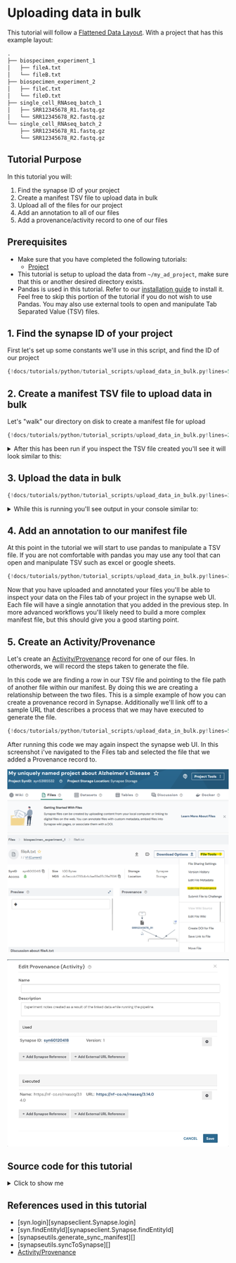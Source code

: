 # Uploading data in bulk
This tutorial will follow a
[Flattened Data Layout](../../explanations/structuring_your_project.md#flattened-data-layout-example).
With a project that has this example layout:
```
.
├── biospecimen_experiment_1
│   ├── fileA.txt
│   └── fileB.txt
├── biospecimen_experiment_2
│   ├── fileC.txt
│   └── fileD.txt
├── single_cell_RNAseq_batch_1
│   ├── SRR12345678_R1.fastq.gz
│   └── SRR12345678_R2.fastq.gz
└── single_cell_RNAseq_batch_2
    ├── SRR12345678_R1.fastq.gz
    └── SRR12345678_R2.fastq.gz
```

## Tutorial Purpose
In this tutorial you will:

1. Find the synapse ID of your project
1. Create a manifest TSV file to upload data in bulk
1. Upload all of the files for our project
1. Add an annotation to all of our files
1. Add a provenance/activity record to one of our files


## Prerequisites
* Make sure that you have completed the following tutorials:
    * [Project](./project.md)
* This tutorial is setup to upload the data from `~/my_ad_project`, make sure that this or
another desired directory exists.
* Pandas is used in this tutorial. Refer to our
[installation guide](../installation.md#pypi) to install it. Feel free to skip this
portion of the tutorial if you do not wish to use Pandas. You may also use external
tools to open and manipulate Tab Separated Value (TSV) files.


## 1. Find the synapse ID of your project

First let's set up some constants we'll use in this script, and find the ID of our project
```python
{!docs/tutorials/python/tutorial_scripts/upload_data_in_bulk.py!lines=5-19}
```

## 2. Create a manifest TSV file to upload data in bulk

Let's "walk" our directory on disk to create a manifest file for upload
```python
{!docs/tutorials/python/tutorial_scripts/upload_data_in_bulk.py!lines=21-30}
```

<details class="example">
  <summary>After this has been run if you inspect the TSV file created you'll see it will look
similar to this:</summary>
```
path    parent
/home/user_name/my_ad_project/single_cell_RNAseq_batch_2/SRR12345678_R2.fastq.gz  syn60109537
/home/user_name/my_ad_project/single_cell_RNAseq_batch_2/SRR12345678_R1.fastq.gz  syn60109537
/home/user_name/my_ad_project/biospecimen_experiment_2/fileD.txt  syn60109543
/home/user_name/my_ad_project/biospecimen_experiment_2/fileC.txt  syn60109543
/home/user_name/my_ad_project/single_cell_RNAseq_batch_1/SRR12345678_R2.fastq.gz  syn60109534
/home/user_name/my_ad_project/single_cell_RNAseq_batch_1/SRR12345678_R1.fastq.gz  syn60109534
/home/user_name/my_ad_project/biospecimen_experiment_1/fileA.txt  syn60109540
/home/user_name/my_ad_project/biospecimen_experiment_1/fileB.txt  syn60109540
```
</details>

## 3. Upload the data in bulk

```python
{!docs/tutorials/python/tutorial_scripts/upload_data_in_bulk.py!lines=32-35}
```


<details class="example">
  <summary>While this is running you'll see output in your console similar to:</summary>
```
Validation and upload of: /home/user_name/manifest-for-upload.tsv
Validating columns of manifest.....OK
Validating that all paths exist...........OK
Validating that all files are unique...OK
Validating that all the files are not empty...OK
Validating file names...
OK
Validating provenance...OK
Validating that parents exist and are containers...OK
We are about to upload 8 files with a total size of 8.
Uploading 8 files: 100%|███████████████████| 8.00/8.00 [00:01<00:00, 6.09B/s]
```
</details>



## 4. Add an annotation to our manifest file
At this point in the tutorial we will start to use pandas to manipulate a TSV file. If
you are not comfortable with pandas you may use any tool that can open and manipulate
TSV such as excel or google sheets.

```python
{!docs/tutorials/python/tutorial_scripts/upload_data_in_bulk.py!lines=37-56}
```

Now that you have uploaded and annotated your files you'll be able to inspect your data
on the Files tab of your project in the synapse web UI. Each file will have a single
annotation that you added in the previous step. In more advanced workflows you'll likely
need to build a more complex manifest file, but this should give you a good starting
point.


## 5. Create an Activity/Provenance
Let's create an [Activity/Provenance](../../../explanations/domain_models_of_synapse/#activityprovenance)
record for one of our files. In otherwords, we will record the steps taken to generate
the file.

In this code we are finding a row in our TSV file and pointing to the file path of
another file within our manifest. By doing this we are creating a relationship between
the two files. This is a simple example of how you can create a provenance record in
Synapse. Additionally we'll link off to a sample URL that describes a process that we
may have executed to generate the file.

```python
{!docs/tutorials/python/tutorial_scripts/upload_data_in_bulk.py!lines=58-88}
```

After running this code we may again inspect the synapse web UI. In this screenshot i've
navigated to the Files tab and selected the file that we added a Provenance record to.


![edit provenance button](./tutorial_screenshots/edit_provenance_button.png)


![edit provenance screen](./tutorial_screenshots/edit_provenance_screen.png)


## Source code for this tutorial

<details class="quote">
  <summary>Click to show me</summary>

```python
{!docs/tutorials/python/tutorial_scripts/upload_data_in_bulk.py!}
```
</details>

## References used in this tutorial

- [syn.login][synapseclient.Synapse.login]
- [syn.findEntityId][synapseclient.Synapse.findEntityId]
- [synapseutils.generate_sync_manifest][]
- [synapseutils.syncToSynapse][]
- [Activity/Provenance](../../../explanations/domain_models_of_synapse/#activityprovenance)
